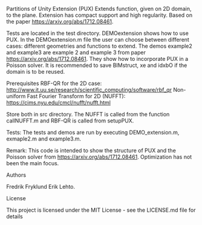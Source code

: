 Partitions of Unity Extension (PUX)
Extends function, given on 2D domain, to the plane. Extension has compact support and high regularity. Based on the paper https://arxiv.org/abs/1712.08461.

Tests are located in the test directory. DEMOextension shows how to use PUX. In the DEMOextension.m file the user can choose between different cases: different geometries and functions to extend. The demos example2 and example3 are example 2 and example 3 from paper https://arxiv.org/abs/1712.08461. They show how to incorporate PUX in a Poisson solver. It is recommended to save BIMstruct, xe and idxbO if the domain is to be reused.

Prerequisites
RBF-QR for the 2D case: http://www.it.uu.se/research/scientific_computing/software/rbf_qr
Non-uniform Fast Fourier Transform for 2D (NUFFT): https://cims.nyu.edu/cmcl/nufft/nufft.html

Store both in src directory.
The  NUFFT is called from the function callNUFFT.m and RBF-QR is called from setupPUX.

Tests:
The tests and demos are run by executing DEMO_extension.m, exmaple2.m and example3.m.

Remark: This code is intended to show the structure of PUX and the Poisson solver from https://arxiv.org/abs/1712.08461. Optimization has not been the main focus.


Authors

Fredrik Fryklund
Erik Lehto.

License

This project is licensed under the MIT License - see the LICENSE.md file for details
